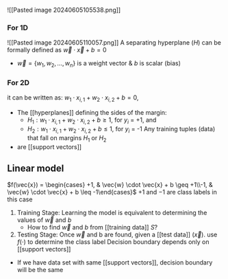 ![[Pasted image 20240605105538.png]]

### For 1D
![[Pasted image 20240605110057.png]]
A separating hyperplane ($H$) can be formally defined as $\vec{w}\cdot \vec{x} +b=0$
- $\vec{w} = \{w_1, w_2, ..., w_n\}$ is a weight vector & $b$ is scalar (bias)
### For 2D
it can be written as: $w_1\cdot x_{i,1}+w_2\cdot x_{i,2}+b =0$,
- The [[hyperplanes]] defining the sides of the margin:
	- $H_1:w_1\cdot x_{i,1}+w_2\cdot x_{i,2}+b\ge 1$, for $y_i$ = +1, and
	- $H_2:w_1\cdot x_{i,1}+w_2\cdot x_{i,2}+b\le 1$, for $y_i$ = -1
Any training tuples (data) that fall on margins $H_1$ or $H_2$ 
-  are [[support vectors]]

## Linear model
$f(\vec{x}) = \begin{cases} +1, & \vec{w} \cdot \vec{x} + b \geq +1\\-1, & \vec{w} \cdot \vec{x} + b \leq -1\end{cases}$
$+1$ and $-1$ are class labels in this case

1. Training Stage: Learning the model is equivalent to determining the values of $\vec{w}$ and $b$
	- How to find $\vec{w}$ and $b$ from [[training data]] $S$?
2. Testing Stage: Once $\vec{w}$ and b are found, given a [[test data]] ($\vec{x}$). use $f(\cdot)$ to determine the class label
Decision boundary depends only on [[support vectors]]
- If we have data set with same [[support vectors]], decision boundary will be the same